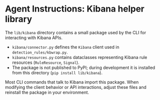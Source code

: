 # Agent Instructions: Kibana helper library

The `lib/kibana` directory contains a small package used by the CLI for interacting with Kibana APIs.

- `kibana/connector.py` defines the `Kibana` client used in `detection_rules/kbwrap.py`.
- `kibana/resources.py` contains dataclasses representing Kibana rule resources (`RuleResource`, `Signal`).
- The package is not published to PyPI; during development it is installed from this directory (`pip install lib/kibana`).

Most CLI commands that talk to Kibana import this package. When modifying the client behavior or API interactions, adjust these files and reinstall the package in your environment.

